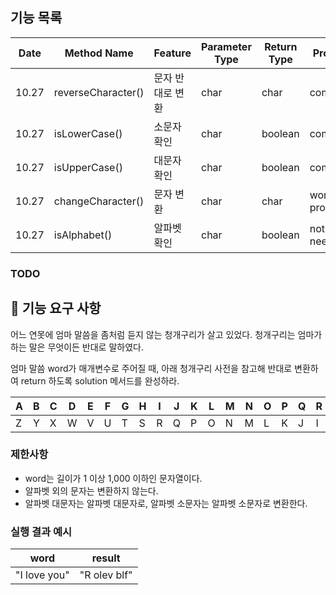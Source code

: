 ## 기능 목록

| Date  | Method Name        | Feature  | Parameter Type | Return Type | Progress         |
|-------|--------------------|----------|----------------|-------------|------------------|
| 10.27 | reverseCharacter() | 문자 반대로 변환 | char           | char        | committed        |
| 10.27 | isLowerCase()      | 소문자 확인   | char           | boolean     | committed |
| 10.27 | isUpperCase()      | 대문자 확인   | char           | boolean     | committed |
| 10.27 | changeCharacter()  | 문자 변환 | char           | char        | work in progress |
| 10.27 | isAlphabet()       | 알파벳 확인   | char           | boolean     | not needed       |

### TODO


## 🚀 기능 요구 사항

어느 연못에 엄마 말씀을 좀처럼 듣지 않는 청개구리가 살고 있었다. 청개구리는 엄마가 하는 말은 무엇이든 반대로 말하였다.

엄마 말씀 word가 매개변수로 주어질 때, 아래 청개구리 사전을 참고해 반대로 변환하여 return 하도록 solution 메서드를 완성하라.

| A | B | C | D | E | F | G | H | I | J | K | L | M | N | O | P | Q | R | S | T | U | V | W | X | Y | Z |
| --- | --- | --- | --- | --- | --- | --- | --- | --- | --- | --- | --- | --- | --- | --- | --- | --- | --- | --- | --- | --- | --- | --- | --- | --- | --- |
| Z | Y | X | W | V | U | T | S | R | Q | P | O | N | M | L | K | J | I | H | G | F | E | D | C | B | A |

### 제한사항

- word는 길이가 1 이상 1,000 이하인 문자열이다.
- 알파벳 외의 문자는 변환하지 않는다.
- 알파벳 대문자는 알파벳 대문자로, 알파벳 소문자는 알파벳 소문자로 변환한다.

### 실행 결과 예시

| word | result |
| --- | --- |
| "I love you" | "R olev blf" |
